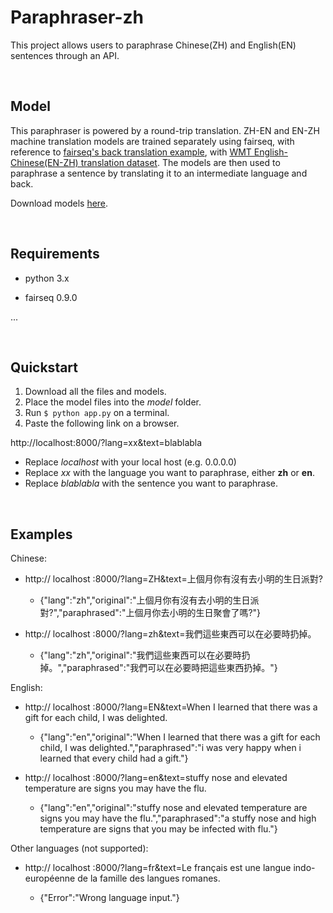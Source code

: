 # Paraphraser-zh
This project allows users to paraphrase Chinese(ZH) and English(EN) sentences through an API.

</br>

## Model
This paraphraser is powered by a round-trip translation. ZH-EN and EN-ZH machine translation models are trained separately using fairseq, with reference to [fairseq's back translation example](https://github.com/pytorch/fairseq/tree/master/examples/backtranslation), with [WMT English-Chinese(EN-ZH) translation dataset](http://data.statmt.org/wmt18/translation-task/preprocessed/zh-en/). The models are then used to paraphrase a sentence by translating it to an intermediate language and back.

Download models [here](https://drive.google.com/drive/folders/1KWVRWsB9C72213eRbrVR_o97Oo0s2evh).

</br>

## Requirements
- python 3.x

- fairseq 0.9.0

...

</br>

## Quickstart
1. Download all the files and models.
2. Place the model files into the *model* folder.
3. Run ```$ python app.py``` on a terminal.
4. Paste the following link on a browser.

http://localhost:8000/?lang=xx&text=blablabla

* Replace *localhost* with your local host (e.g. 0.0.0.0)
* Replace *xx* with the language you want to paraphrase, either **zh** or **en**.
* Replace *blablabla* with the sentence you want to paraphrase.

</br>

## Examples

Chinese:


* http:// localhost :8000/?lang=ZH&text=上個月你有沒有去小明的生日派對?

  * {"lang":"zh","original":"上個月你有沒有去小明的生日派對?","paraphrased":"上個月你去小明的生日聚會了嗎?"}


* http:// localhost :8000/?lang=zh&text=我們這些東西可以在必要時扔掉。

  * {"lang":"zh","original":"我們這些東西可以在必要時扔掉。","paraphrased":"我們可以在必要時把這些東西扔掉。"}


English:


* http:// localhost :8000/?lang=EN&text=When I learned that there was a gift for each child, I was delighted.

  * {"lang":"en","original":"When I learned that there was a gift for each child, I was delighted.","paraphrased":"i was very happy when i learned that every child had a gift."}


* http:// localhost :8000/?lang=en&text=stuffy nose and elevated temperature are signs you may have the flu.

  * {"lang":"en","original":"stuffy nose and elevated temperature are signs you may have the flu.","paraphrased":"a stuffy nose and high temperature are signs that you may be infected with flu."}


Other languages (not supported):


* http:// localhost :8000/?lang=fr&text=Le français est une langue indo-européenne de la famille des langues romanes.

  * {"Error":"Wrong language input."}
